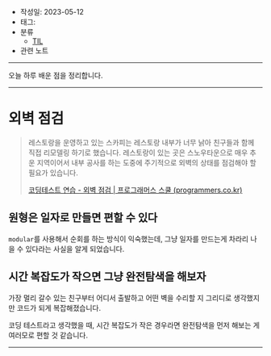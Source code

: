 - 작성일: 2023-05-12
- 태그: 
- 분류
    - [TIL](TIL.md)
- 관련 노트

---

오늘 하루 배운 점을 정리합니다.

---
# 외벽 점검

> 레스토랑을 운영하고 있는 스카피는 레스토랑 내부가 너무 낡아 친구들과 함께 직접 리모델링 하기로 했습니다. 레스토랑이 있는 곳은 스노우타운으로 매우 추운 지역이어서 내부 공사를 하는 도중에 주기적으로 외벽의 상태를 점검해야 할 필요가 있습니다.
>
> [코딩테스트 연습 - 외벽 점검 | 프로그래머스 스쿨 (programmers.co.kr)](https://school.programmers.co.kr/learn/courses/30/lessons/60062)

## 원형은 일자로 만들면 편할 수 있다

`modular`를 사용해서 순회를 하는 방식이 익숙했는데, 그냥 일자를 만드는게 차라리 나을 수 있다라는 사실을 알게 되었습니다.

## 시간 복잡도가 작으면 그냥 완전탐색을 해보자

가장 멀리 갈수 있는 친구부터 어디서 출발하고 어떤 벽을 수리할 지 그리디로 생각했지만 코드가 되게 복잡해졌습니다.

코딩 테스트라고 생각했을 때, 시간 복잡도가 작은 경우라면 완전탐색을 먼저 해보는 게 여러모로 편할 것 같습니다.

---
